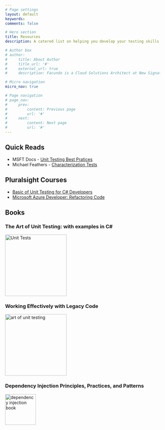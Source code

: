 ```yaml
---
# Page settings
layout: default
keywords:
comments: false

# Hero section
title: Resources
description: A catered list on helping you develop your testing skills

# Author box
# author:
#     title: About Author
#     title_url: '#'
#     external_url: true
#     description: Facundo is a Cloud Solutions Architect at New Signature. He enjoys helping clients with architecture, containers/orchestration, and stream lining development processes.

# Micro navigation
micro_nav: true

# Page navigation
# page_nav:
#     prev:
#         content: Previous page
#         url: '#'
#     next:
#         content: Next page
#         url: '#'
---
```


## Quick Reads

- MSFT Docs - [Unit Testing Best Pratices](https://docs.microsoft.com/en-us/dotnet/core/testing/unit-testing-best-practices)
- Michael Feathers - [Characterization Tests](https://michaelfeathers.silvrback.com/characterization-testing)

## Pluralsight Courses

- [Basic of Unit Testing for C# Developers](https://app.pluralsight.com/library/courses/basic-unit-testing-csharp-developers/table-of-contents)
- [Microsoft Azure Developer: Refactoring Code](https://app.pluralsight.com/library/courses/microsoft-azure-code-refactoring/table-of-contents)

## Books

### The Art of Unit Testing: with examples in C#

<a href="https://www.amazon.com/Working-Effectively-Legacy-Code-EFFECT-ebook/dp/B005OYHF0A/ref=sr_1_3?keywords=working+with+legacy+code&qid=1557349579&s=gateway&sr=8-3">
<img src="http://t1.gstatic.com/images?q=tbn:ANd9GcRll7vIIAPsaPfALjtDK-jVGFa2KZ4ZRsccYeBm2viTHQ-e_VNr" alt="Unit Tests" height="200"/></a>


### Working Effectively with Legacy Code

<a href="https://www.amazon.com/Art-Unit-Testing-examples/dp/1617290890/ref=sr_1_2?keywords=unit+testing+for+c%23&qid=1557349531&s=gateway&sr=8-2"><img src="http://www.informit.com/ShowCover.aspx?isbn=0131177052" alt="art of unit testing" height="200"/></a>

### Dependency Injection Principles, Practices, and Patterns

<a href="https://www.amazon.com/Dependency-Injection-Principles-Practices-Patterns/dp/161729473X/ref=sr_1_1?keywords=dependency+injection&qid=1557355862&s=gateway&sr=8-1">
<img src="https://deals.manning.com/wp-content/uploads/2019/03/Seemann-DI-HI.jpg" alt="dependency injection book" height="100"/></a>
